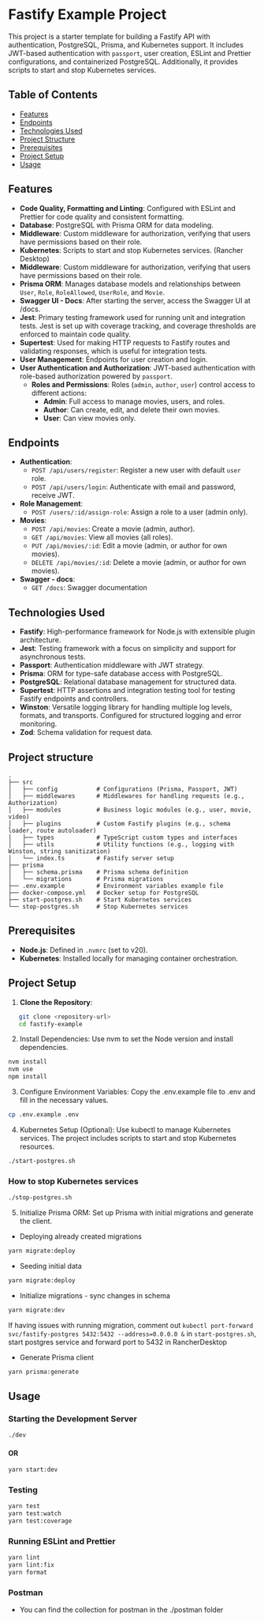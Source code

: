 # Fastify Example Project

This project is a starter template for building a Fastify API with authentication, PostgreSQL, Prisma, and Kubernetes support. It includes JWT-based authentication with `passport`, user creation, ESLint and Prettier configurations, and containerized PostgreSQL. Additionally, it provides scripts to start and stop Kubernetes services.

## Table of Contents

- [Features](#features)
- [Endpoints](#endpoints)
- [Technologies Used](#technologies-used)
- [Project Structure](#project-structure)
- [Prerequisites](#prerequisites)
- [Project Setup](#project-setup)
- [Usage](#usage)

## Features

- **Code Quality, Formatting and Linting**: Configured with ESLint and Prettier for code quality and consistent formatting.
- **Database**: PostgreSQL with Prisma ORM for data modeling.
- **Middleware**: Custom middleware for authorization, verifying that users have permissions based on their role.
- **Kubernetes**: Scripts to start and stop Kubernetes services. (Rancher Desktop)
- **Middleware**: Custom middleware for authorization, verifying that users have permissions based on their role.
- **Prisma ORM**: Manages database models and relationships between `User`, `Role`, `RoleAllowed`, `UserRole`, and `Movie`.
- **Swagger UI - Docs**: After starting the server, access the Swagger UI at /docs.
- **Jest**: Primary testing framework used for running unit and integration tests. Jest is set up with coverage tracking, and coverage thresholds are enforced to maintain code quality.
- **Supertest**: Used for making HTTP requests to Fastify routes and validating responses, which is useful for integration tests.
- **User Management**: Endpoints for user creation and login.
- **User Authentication and Authorization**: JWT-based authentication with role-based authorization powered by `passport`.
  - **Roles and Permissions**: Roles (`admin`, `author`, `user`) control access to different actions:
    - **Admin**: Full access to manage movies, users, and roles.
    - **Author**: Can create, edit, and delete their own movies.
    - **User**: Can view movies only.

## Endpoints

- **Authentication**:
  - `POST /api/users/register`: Register a new user with default `user` role.
  - `POST /api/users/login`: Authenticate with email and password, receive JWT.
- **Role Management**:
  - `POST /users/:id/assign-role`: Assign a role to a user (admin only).
- **Movies**:
  - `POST /api/movies`: Create a movie (admin, author).
  - `GET /api/movies`: View all movies (all roles).
  - `PUT /api/movies/:id`: Edit a movie (admin, or author for own movies).
  - `DELETE /api/movies/:id`: Delete a movie (admin, or author for own movies).
- **Swagger - docs**:
  - `GET /docs`: Swagger documentation

## Technologies Used

- **Fastify**: High-performance framework for Node.js with extensible plugin architecture.
- **Jest**: Testing framework with a focus on simplicity and support for asynchronous tests.
- **Passport**: Authentication middleware with JWT strategy.
- **Prisma**: ORM for type-safe database access with PostgreSQL.
- **PostgreSQL**: Relational database management for structured data.
- **Supertest**: HTTP assertions and integration testing tool for testing Fastify endpoints and controllers.
- **Winston**: Versatile logging library for handling multiple log levels, formats, and transports. Configured for structured logging and error monitoring.
- **Zod**: Schema validation for request data.

## Project structure

```graph
.
├── src
│   ├── config           # Configurations (Prisma, Passport, JWT)
│   ├── middlewares      # Middlewares for handling requests (e.g., Authorization)
│   ├── modules          # Business logic modules (e.g., user, movie, video)
│   ├── plugins          # Custom Fastify plugins (e.g., schema loader, route autoloader)
│   ├── types            # TypeScript custom types and interfaces
│   ├── utils            # Utility functions (e.g., logging with Winston, string sanitization)
│   └── index.ts         # Fastify server setup
├── prisma
│   ├── schema.prisma    # Prisma schema definition
│   └── migrations       # Prisma migrations
├── .env.example         # Environment variables example file
├── docker-compose.yml   # Docker setup for PostgreSQL
├── start-postgres.sh    # Start Kubernetes services
└── stop-postgres.sh     # Stop Kubernetes services
```

## Prerequisites

- **Node.js**: Defined in `.nvmrc` (set to v20).
- **Kubernetes**: Installed locally for managing container orchestration.

## Project Setup

1. **Clone the Repository**:

```bash
   git clone <repository-url>
   cd fastify-example
```

2. Install Dependencies: Use nvm to set the Node version and install dependencies.

```bash
nvm install
nvm use
npm install
```

3. Configure Environment Variables: Copy the .env.example file to .env and fill in the necessary values.

```bash
cp .env.example .env
```

4. Kubernetes Setup (Optional): Use kubectl to manage Kubernetes services. The project includes scripts to start and stop Kubernetes resources.

```bash
./start-postgres.sh
```

### How to stop Kubernetes services

```bash
./stop-postgres.sh
```

5. Initialize Prisma ORM: Set up Prisma with initial migrations and generate the client.

- Deploying already created migrations

```bash
yarn migrate:deploy
```

- Seeding initial data

```bash
yarn migrate:deploy
```

- Initialize migrations - sync changes in schema

```bash
yarn migrate:dev
```

If having issues with running migration, comment out `kubectl port-forward svc/fastify-postgres 5432:5432 --address=0.0.0.0 &` in `start-postgres.sh`, start postgres service and forward port to 5432 in RancherDesktop

- Generate Prisma client

```bash
yarn prisma:generate
```

## Usage

### Starting the Development Server

```bash
./dev
```

#### OR

```bash
yarn start:dev
```

### Testing

```bash
yarn test
yarn test:watch
yarn test:coverage
```

### Running ESLint and Prettier

```bash
yarn lint
yarn lint:fix
yarn format
```

### Postman

- You can find the collection for postman in the ./postman folder
